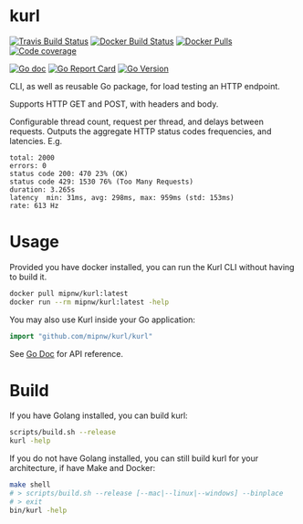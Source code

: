 # kurl
[![Travis Build Status](https://img.shields.io/travis/com/mipnw/kurl)](https://travis-ci.com/mipnw/kurl)
[![Docker Build Status](https://img.shields.io/docker/cloud/build/mipnw/kurl)](https://hub.docker.com/r/mipnw/kurl)
[![Docker Pulls](https://img.shields.io/docker/pulls/mipnw/kurl)](https://hub.docker.com/r/mipnw/kurl)
[![Code coverage](https://img.shields.io/codecov/c/github/mipnw/kurl)](https://codecov.io/gh/mipnw/kurl)

[![Go doc](https://godoc.org/github.com/mipnw/kurl/kurl?status.svg)](http://godoc.org/github.com/mipnw/kurl/kurl)
[![Go Report Card](https://goreportcard.com/badge/github.com/mipnw/kurl)](https://goreportcard.com/report/github.com/mipnw/kurl)
[![Go Version](https://img.shields.io/github/go-mod/go-version/mipnw/kurl)](https://golang.org/)


CLI, as well as reusable Go package, for load testing an HTTP endpoint.

Supports HTTP GET and POST, with headers and body.

Configurable thread count, request per thread, and delays between requests. Outputs the aggregate HTTP status codes frequencies, and latencies. E.g.
```
total: 2000
errors: 0
status code 200: 470 23% (OK)
status code 429: 1530 76% (Too Many Requests)
duration: 3.265s
latency  min: 31ms, avg: 298ms, max: 959ms (std: 153ms)
rate: 613 Hz
```

# Usage
Provided you have docker installed, you can run the Kurl CLI without having to build it.
```bash
docker pull mipnw/kurl:latest
docker run --rm mipnw/kurl:latest -help
```

You may also use Kurl inside your Go application:
```go
import "github.com/mipnw/kurl/kurl"
```
See [Go Doc](https://godoc.org/github.com/mipnw/kurl/kurl) for API reference.

#  Build
If you have Golang installed, you can build kurl:
```bash
scripts/build.sh --release
kurl -help
```

If you do not have Golang installed, you can still build kurl for your architecture, if have Make and Docker:
```bash
make shell
# > scripts/build.sh --release [--mac|--linux|--windows] --binplace
# > exit
bin/kurl -help
```
